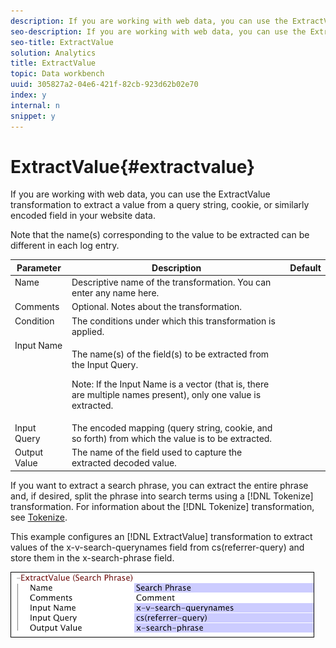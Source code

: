 ```yaml
---
description: If you are working with web data, you can use the ExtractValue transformation to extract a value from a query string, cookie, or similarly encoded field in your website data.
seo-description: If you are working with web data, you can use the ExtractValue transformation to extract a value from a query string, cookie, or similarly encoded field in your website data.
seo-title: ExtractValue
solution: Analytics
title: ExtractValue
topic: Data workbench
uuid: 305827a2-04e6-421f-82cb-923d62b02e70
index: y
internal: n
snippet: y
---
```


# ExtractValue{#extractvalue}

If you are working with web data, you can use the ExtractValue transformation to extract a value from a query string, cookie, or similarly encoded field in your website data.

Note that the name(s) corresponding to the value to be extracted can be different in each log entry.

<table id="table_D16A39BE035043628A4D6F7452952304"> 
 <thead> 
  <tr valign="top"> 
   <th colname="col1" class="entry"> Parameter </th> 
   <th colname="col2" class="entry"> Description </th> 
   <th colname="col3" class="entry"> Default </th> 
  </tr> 
 </thead>
 <tbody> 
  <tr valign="top"> 
   <td colname="col1"> Name </td> 
   <td colname="col2"> Descriptive name of the transformation. You can enter any name here. </td> 
   <td colname="col3"></td> 
  </tr> 
  <tr valign="top"> 
   <td colname="col1"> Comments </td> 
   <td colname="col2"> Optional. Notes about the transformation. </td> 
   <td colname="col3"></td> 
  </tr> 
  <tr valign="top"> 
   <td colname="col1"> Condition </td> 
   <td colname="col2"> The conditions under which this transformation is applied. </td> 
   <td colname="col3"></td> 
  </tr> 
  <tr valign="top"> 
   <td colname="col1"> Input Name </td> 
   <td colname="col2"> <p>The name(s) of the field(s) to be extracted from the Input Query. </p> <p> <p>Note:  If the Input Name is a vector (that is, there are multiple names present), only one value is extracted. </p> </p> </td> 
   <td colname="col3"></td> 
  </tr> 
  <tr valign="top"> 
   <td colname="col1"> Input Query </td> 
   <td colname="col2"> The encoded mapping (query string, cookie, and so forth) from which the value is to be extracted. </td> 
   <td colname="col3"></td> 
  </tr> 
  <tr valign="top"> 
   <td colname="col1"> Output Value </td> 
   <td colname="col2"> The name of the field used to capture the extracted decoded value. </td> 
   <td colname="col3"></td> 
  </tr> 
 </tbody> 
</table>

If you want to extract a search phrase, you can extract the entire phrase and, if desired, split the phrase into search terms using a [!DNL Tokenize] transformation. For information about the [!DNL Tokenize] transformation, see [Tokenize](../../../../../home/c-dataset-const-proc/c-data-trans/c-transf-types/c-standard-transf/c-tokenize.md#concept-f460aa5df3a7476e971af29cf5d9b32c).

This example configures an [!DNL ExtractValue] transformation to extract values of the x-v-search-querynames field from cs(referrer-query) and store them in the x-search-phrase field.

![](assets/cfg_TransformationType_ExtractValue.png)


